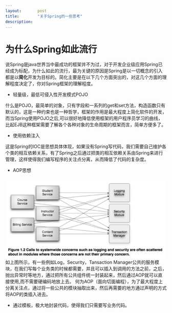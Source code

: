 ```yaml
---
layout:       post
title:        "关于Spring的一些思考"
description: 
---
```

# 为什么Spring如此流行  
说Spring是java世界当中最成功的框架并不为过，对于开发企业级应用Spring已经成为标配，为什么如此的流行，最为关键的原因是Spring是以一切概念的引入都是以**简化**开发为目标的。简化主要是在以下几个方面突出的，对这几个方面的理解程度决定了，你对Spring框架的理解程度。

* 轻量级，最低可侵入性开发模式POJO

什么是POJO，最简单的对象，只有字段和一系列的get和set方法，构造函数只有默认的，这是一种约束也是一种哲学，框架的作用是最大程度上简化软件的开发，而当Spring使用POJO之后,可以很好地降低使用框架的用户程序员学习的曲线，比起EJB这种框架需要了解各个各种对象的生命周期的框架而言，简单方便多了。

* 使用依赖注入

这是Spring的IOC是思想具体体现，如果没有Spring写代码，我们需要自己维护各个类的相互依赖关系，有了Spring之后通过把类的相互依赖关系由Spring来进行管理，这样使得我们编写程序的关注点分离，从而降低了代码的复杂度。

* AOP思想

<img src="/image/spring-aop.png" style="width:600px;display:block;margin-left:auto;margin-right:auto"/>
如上图所示，有一些例如Log，Security，Tansaction Manager公共的服务模块，在我们写每个业务类的时候都需要，并且可以插入到调用的方法之前，之后，抛出异常时等地方，通过把所有公共组件统一封装起来，然后通过AOP就可以直接使用,而不需要硬编码地放上去。
何为AOP（面向切面编程），为了最大程度上分离关注点，通过将一些公共的模块抽取出来，然后再需要的地方通过声明的方式将AOP的类插入进去。

* 通过模板，极大地封装代码，使得我们只需要写业务代码。

